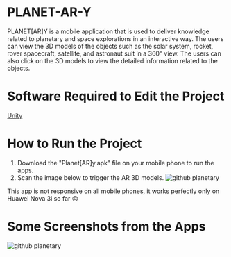 # PLANET-AR-Y
PLANET[AR]Y is a mobile application that is used to deliver knowledge related to planetary and space explorations in an interactive way. The users can view the 3D models of the objects such as the solar system, rocket, rover spacecraft, satellite, and astronaut suit in a 360° view. The users can also click on the 3D models to view the detailed information related to the objects. 

# Software Required to Edit the Project 
[Unity](https://unity.com/download)

# How to Run the Project
1) Download the "Planet[AR]y.apk" file on your mobile phone to run the apps. 
2) Scan the image below to trigger the AR 3D models. 
![github planetary](https://user-images.githubusercontent.com/95561298/153725560-7fd251d6-ccaa-4197-a715-58400a11145b.png)

This app is not responsive on all mobile phones, it works perfectly only on Huawei Nova 3i so far 😔

# Some Screenshots from the Apps 
![github planetary](https://user-images.githubusercontent.com/95561298/146924525-8b143316-19e7-42c6-b4fa-5b59f53a101a.PNG)
